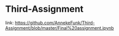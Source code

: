 # Third-Assignment
link:
https://github.com/AnnekeFunk/Third-Assignment/blob/master/Final%20assignment.ipynb
